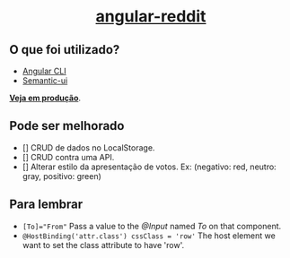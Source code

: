 <p align="center">
  <a href="https://angular-reddit.edsonrodrigues.now.sh">
    <h1 align="center">
  angular-reddit
</h1>
  </a>
</p>


## O que foi utilizado?
- [Angular CLI](https://cli.angular.io)
- [Semantic-ui](https://semantic-ui.com)


[**Veja em produção**](https://angular-reddit.edsonrodrigues.now.sh).
## Pode ser melhorado
- [] CRUD de dados no LocalStorage.
- [] CRUD contra uma API.
- [] Alterar estilo da apresentação de votos. Ex: (negativo: red, neutro: gray, positivo: green) 

## Para lembrar

- ```[To]="From"``` Pass a value to the *@Input* named *To* on that component.
- ```@HostBinding('attr.class') cssClass = 'row'``` The host element we want to set the class attribute to have 'row'. 
